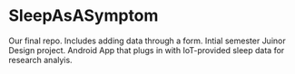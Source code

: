 # SleepAsASymptom
Our final repo. Includes adding data through a form. Intial semester Juinor Design project. Android App that plugs in with IoT-provided sleep data for research analyis. 
